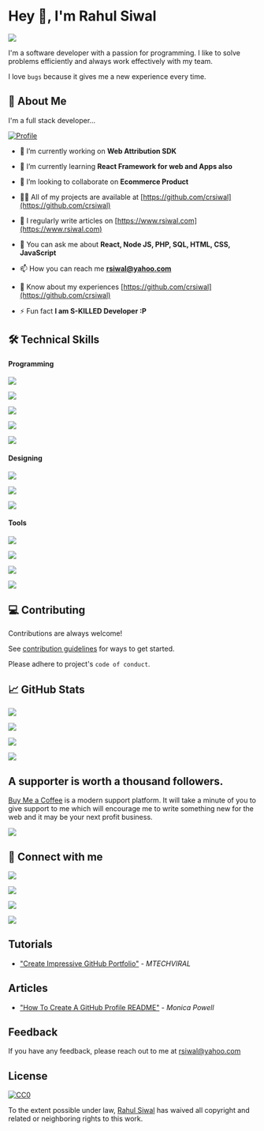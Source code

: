 
# Hey 👋, I'm Rahul Siwal 

[![](https://komarev.com/ghpvc/?username=crsiwal&label=User+visited+my+profile&color=0e75b6&style=plastic)](https://github.com/crsiwal)

I'm a software developer with a passion for programming. 
I like to solve problems efficiently and always work effectively with my team.

I love `bugs` because it gives me a new experience every time.


## 🚀 About Me
I'm a full stack developer... 

[![Profile](https://github-profile-trophy.vercel.app/?username=crsiwal)](https://github.com/crsiwal)

- 🔭 I’m currently working on **Web Attribution SDK**

- 🌱 I’m currently learning **React Framework for web and Apps also**

- 👯 I’m looking to collaborate on **Ecommerce Product**

- 👨‍💻 All of my projects are available at [https://github.com/crsiwal](https://github.com/crsiwal)

- 📝 I regularly write articles on [https://www.rsiwal.com](https://www.rsiwal.com)

- 💬 You can ask me about **React, Node JS, PHP, SQL, HTML, CSS, JavaScript**

- 📫 How you can reach me **rsiwal@yahoo.com**

- 📄 Know about my experiences [https://github.com/crsiwal](https://github.com/crsiwal)

- ⚡ Fun fact **I am S-KILLED Developer :P**

## 🛠 Technical Skills

#### Programming

![](https://img.shields.io/badge/Code-React-informational?style=flat&logo=react&color=61DAFB)

![](https://img.shields.io/badge/Code-Redux-informational?style=flat&logo=Redux&color=764ABC)

![](https://img.shields.io/badge/Code-JavaScript-informational?style=flat&logo=JavaScript&color=F7DF1E)

![](https://img.shields.io/badge/Code-HTML5-informational?style=flat&logo=HTML5&color=E34F26)

![](https://img.shields.io/badge/Code-PostgreSQL-informational?style=flat&logo=PostgreSQL&color=336791)

#### Designing

![](https://img.shields.io/badge/Style-Bootstrap-informational?style=flat&logo=Bootstrap&color=7952B3)

![](https://img.shields.io/badge/Style-CSS3-informational?style=flat&logo=CSS3&color=1572B6)

![](https://img.shields.io/badge/Style-styled--components-informational?style=flat&logo=styled-components&color=DB7093)

#### Tools

![](https://img.shields.io/badge/Tools-NPM-informational?style=flat&logo=NPM&color=CB3837)

![](https://img.shields.io/badge/Tools-Heroku-informational?style=flat&logo=Heroku&color=430098)

![](https://img.shields.io/badge/Tools-Git-informational?style=flat&logo=Git&color=F05032)

![](https://img.shields.io/badge/Tools-GitHub-informational?style=flat&logo=GitHub&color=181717)

## 💻 Contributing

Contributions are always welcome!

See [contribution guidelines](contributing.md) for ways to get started.

Please adhere to project's `code of conduct`.
## 📈 GitHub Stats 

[![](https://github-readme-stats.vercel.app/api/top-langs?username=crsiwal&show_icons=true&locale=en&layout=compact)](https://github.com/crsiwal)

[![](https://github-readme-stats.vercel.app/api?username=crsiwal)](https://github.com/crsiwal)

[![](https://github-readme-streak-stats.herokuapp.com/?user=crsiwal)](https://github.com/crsiwal)

[![](https://komarev.com/ghpvc/?username=crsiwal&label=Profile%20views&color=0e75b6&style=flat)](https://github.com/crsiwal)

## A supporter is worth a thousand followers.

[Buy Me a Coffee](https://www.buymeacoffee.com/rsiwal) is a modern support platform. It will take a minute of you to give support to me which will encourage me to write something new for the web and it may be your next profit business.

[![](https://cdn.buymeacoffee.com/buttons/v2/default-yellow.png)](https://www.buymeacoffee.com/rsiwal)
## 🤝 Connect with me

[![](https://img.shields.io/badge/Profile-Twitter-1DA1F2?style=flat&logo=twitter&color=336791&logoColor=white)](https://twitter.com/rahulsiwal)

[![](https://img.shields.io/badge/Profile-Linkedin-0A66C2?style=flat&logo=linkedin&logoColor=white)](https://linkedin.com/in/rsiwal)

[![](https://img.shields.io/badge/Profile-Facebook-3b5998?style=flat&logo=facebook&logoColor=white)](https://fb.com/rsiwal)

[![](https://img.shields.io/badge/Profile-Instagram-3f729b?style=flat&logo=instagram&logoColor=white)](https://instagram.com/rahulsiwal)
## Tutorials

- ["Create Impressive GitHub Portfolio"](https://www.youtube.com/watch?v=dkE4mVhwMB4) - *MTECHVIRAL*


## Articles

- ["How To Create A GitHub Profile README"](https://www.aboutmonica.com/blog/how-to-create-a-github-profile-readme) - *Monica Powell*

## Feedback

If you have any feedback, please reach out to me at rsiwal@yahoo.com


## License 

[![CC0](https://licensebuttons.net/p/zero/1.0/88x31.png)](https://creativecommons.org/publicdomain/zero/1.0/)

To the extent possible under law, [Rahul Siwal](https://github.com/crsiwal) has waived all copyright and related or neighboring rights to this work.
